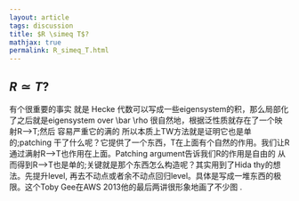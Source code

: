 ```yaml
---
layout: article
tags: discussion
title: $R \simeq T$?
mathjax: true
permalink: R_simeq_T.html
---
```

## $R\simeq T$?
有个很重要的事实 就是 Hecke 代数可以写成一些eigensystem的积，那么局部化了之后就是eigensystem over \bar \rho 很自然地，根据泛性质就存在了一个映射R—>T;然后 容易严重它的满的 所以本质上TW方法就是证明它也是单的;patching 干了什么呢？它提供了一个东西，T在上面有个自然的作用。我们让R通过满射R—>T也作用在上面。Patching argument告诉我们R的作用是自由的 从而得到R——>T也是单的;关键就是那个东西怎么构造呢？其实用到了Hida thy的想法。先提升level, 再去不动点或者余不动点回归level。具体是写成一堆东西的极限。这个Toby Gee在AWS 2013他的最后两讲很形象地画了不少图 .